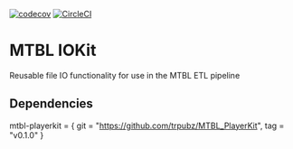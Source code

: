 [![codecov](https://codecov.io/gh/trpubz/MTBL_IOKit/graph/badge.svg?token=NT8Z2HXCBR)](https://codecov.io/gh/trpubz/MTBL_IOKit)
[<img alt="CircleCI" src="https://dl.circleci.com/status-badge/img/circleci/ND2c9oPVuFtQWAcK7DzGxc/7ajVUbGuFJbxSV25KxZ2F4/tree/main.svg?style=svg"/>](https://dl.circleci.com/status-badge/redirect/circleci/ND2c9oPVuFtQWAcK7DzGxc/7ajVUbGuFJbxSV25KxZ2F4/tree/main)

# MTBL IOKit
Reusable file IO functionality for use in the MTBL ETL pipeline

## Dependencies
mtbl-playerkit = { git = "https://github.com/trpubz/MTBL_PlayerKit", tag = "v0.1.0" }